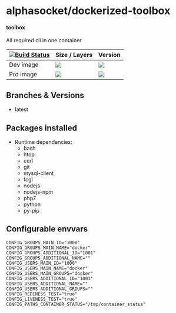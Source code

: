 # alphasocket/dockerized-toolbox
#### toolbox
All required cli in one container


| [![Build Status](https://semaphoreci.com/api/v1/alphasocket/dockerized-toolbox/branches/latest/badge.svg)](https://semaphoreci.com/alphasocket/dockerized-toolbox) | Size / Layers | Version |
| ----- | ----- | ----- |
| Dev image | [![](https://images.microbadger.com/badges/image/03192859189254/dockerized-toolbox:latest.svg)](https://microbadger.com/images/03192859189254/toolbox:latest ) | [![](https://images.microbadger.com/badges/version/03192859189254/dockerized-toolbox:latest.svg)](https://microbadger.com/images/03192859189254/toolbox:latest) |
| Prd image | [![](https://images.microbadger.com/badges/image/alphasocket/toolbox:latest.svg)](https://microbadger.com/images/alphasocket/toolbox:latest ) | [![](https://images.microbadger.com/badges/version/alphasocket/toolbox:latest.svg)](https://microbadger.com/images/alphasocket/toolbox:latest) |

## Branches & Versions
- latest


## Packages installed
- Runtime dependencies:
  + bash
  + htop
  + curl
  + git
  + mysql-client
  + fcgi
  + nodejs
  + nodejs-npm
  + php7
  + python
  + py-pip


## Configurable envvars
~~~
CONFIG_GROUPS_MAIN_ID="1000"
CONFIG_GROUPS_MAIN_NAME="docker"
CONFIG_GROUPS_ADDITIONAL_ID="1001"
CONFIG_GROUPS_ADDITIONAL_NAME=""
CONFIG_USERS_MAIN_ID="1000"
CONFIG_USERS_MAIN_NAME="docker"
CONFIG_USERS_MAIN_GROUPS="docker"
CONFIG_USERS_ADDITIONAL_ID="1001"
CONFIG_USERS_ADDITIONAL_NAME=""
CONFIG_USERS_ADDITIONAL_GROUPS=""
CONFIG_REDINESS_TEST="true"
CONFIG_LIVENESS_TEST="true"
CONFIG_PATHS_CONTAINER_STATUS="/tmp/container_status"
~~~
